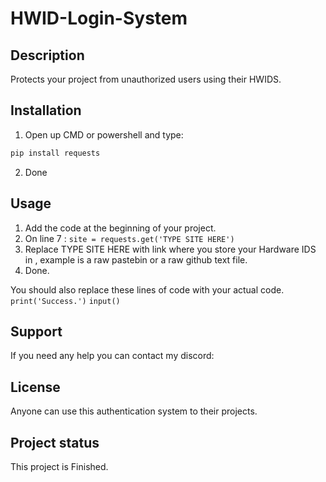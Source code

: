 # HWID-Login-System

## Description
Protects your project from unauthorized users using their HWIDS.

## Installation
1. Open up CMD or powershell and type:
```bash
pip install requests
```
2. Done

## Usage
1. Add the code at the beginning of your project.
2. On line 7 : ```site = requests.get('TYPE SITE HERE')```
3. Replace TYPE SITE HERE with link where you store your Hardware IDS in , example is a raw pastebin or a raw github text file. 
4. Done.

You should also replace these lines of code with your actual code.
```print('Success.')```
```input()```

## Support
If you need any help you can contact my discord: 

## License
Anyone can use this authentication system to their projects.

## Project status
This project is Finished.
